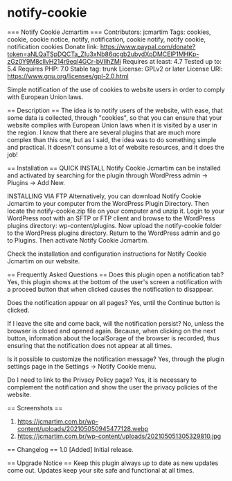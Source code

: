 # notify-cookie

=== Notify Cookie Jcmartim ===
Contributors: jcmartim
Tags: cookies, cookie, cookie notice, notify, notification, cookie notify, notify cookie, notification cookies
Donate link: https://www.paypal.com/donate?token=aNLQaTSpDQCTa_ZIu3xNb86qcgb2ubydXpDMCElP1MHKp-zGz0Y9M8cllvH214r9eql4GCr-bVIlhZMi
Requires at least: 4.7
Tested up to: 5.4
Requires PHP: 7.0
Stable tag: trunk
License: GPLv2 or later
License URI: https://www.gnu.org/licenses/gpl-2.0.html

Simple notification of the use of cookies to website users in order to comply with European Union laws.

== Description ==
The idea is to notify users of the website, with ease, that some data is collected, through \"cookies\", so that you can ensure that your website complies with European Union laws when it is visited by a user in the region. I know that there are several plugins that are much more complex than this one, but as I said, the idea was to do something simple and practical. It doesn\'t consume a lot of website resources, and it does the job!

== Installation ==
QUICK INSTALL
Notify Cookie Jcmartim can be installed and activated by searching for the plugin through WordPress admin → Plugins → Add New.

INSTALLING VIA FTP
Alternatively, you can download Notify Cookie Jcmartim to your computer from the WordPress Plugin Directory.
Then locate the notify-cookie.zip file on your computer and unzip it.
Login to your WordPress root with an SFTP or FTP client and browse to the WordPress plugins directory: wp-content/plugins.
Now upload the notify-cookie folder to the WordPress plugins directory.
Return to the WordPress admin and go to Plugins. Then activate Notify Cookie Jcmartim.

Check the installation and configuration instructions for Notify Cookie Jcmartim on our website.

== Frequently Asked Questions ==
Does this plugin open a notification tab?
Yes, this plugin shows at the bottom of the user\'s screen a notification with a proceed button that when clicked causes the notification to disappear.

Does the notification appear on all pages?
Yes, until the Continue button is clicked.

If I leave the site and come back, will the notification persist?
No, unless the browser is closed and opened again. Because, when clicking on the next button, information about the localSorage of the browser is recorded, thus ensuring that the notification does not appear at all times.

Is it possible to customize the notification message?
Yes, through the plugin settings page in the Settings → Notify Cookie menu.

Do I need to link to the Privacy Policy page?
Yes, it is necessary to complement the notification and show the user the privacy policies of the website.

== Screenshots ==
1. https://jcmartim.com.br/wp-content/uploads/202105050945477128.webp
2. https://jcmartim.com.br/wp-content/uploads/202105051305329810.jpg

== Changelog ==
1.0
[Added] Initial release.

== Upgrade Notice ==
Keep this plugin always up to date as new updates come out. Updates keep your site safe and functional at all times.